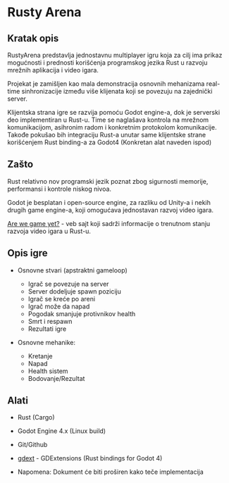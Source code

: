 # Rusty Arena

## Kratak opis

RustyArena predstavlja jednostavnu multiplayer igru koja za cilj ima prikaz mogućnosti i prednosti korišćenja programskog jezika Rust u razvoju mrežnih aplikacija i video igara.

Projekat je zamišljen kao mala demonstracija osnovnih mehanizama real-time sinhronizacije između više klijenata koji se povezuju na zajednički server.

Klijentska strana igre se razvija pomoću Godot engine-a, dok je serverski deo implementiran u Rust-u. Time se naglašava kontrola na mrežnom komunikacijom, asihronim radom i konkretnim protokolom komunikacije. Takođe pokušao bih integraciju Rust-a unutar same klijentske strane korišćenjem Rust binding-a za Godot4 (Konkretan alat naveden ispod)

## Zašto

Rust relativno nov programski jezik poznat zbog sigurnosti memorije, performansi i kontrole niskog nivoa. 

Godot je besplatan i open-source engine, za razliku od Unity-a i nekih drugih game engine-a, koji omogućava jednostavan razvoj video igara.

[Are we game yet?](https://arewegameyet.rs) - veb sajt koji sadrži informacije o trenutnom stanju razvoja video igara u Rust-u. 

## Opis igre

- Osnovne stvari (apstraktni gameloop)
    - Igrač se povezuje na server
    - Server dodeljuje spawn poziciju
    - Igrač se kreće po areni
    - Igrač može da napad
    - Pogodak smanjuje protivnikov health
    - Smrt i respawn 
    - Rezultati igre

- Osnovne mehanike:
    - Kretanje
    - Napad
    - Health sistem
    - Bodovanje/Rezultat

## Alati
- Rust (Cargo)
- Godot Engine 4.x (Linux build) 
- Git/Github 
- [gdext](https://github.com/godot-rust/gdext) - GDExtensions (Rust bindings for Godot 4)
    
- Napomena: Dokument će biti proširen kako teče implementacija